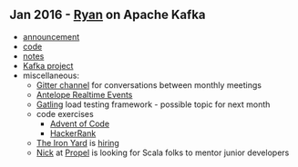 ## Jan 2016 - [Ryan](https://twitter.com/ryan_d_hartman) on Apache Kafka

* [announcement](http://www.meetup.com/IndyScala/events/227336997/)
* [code](https://github.com/ryandavidhartman/basic-kafka-example)
* [notes](http://ryan-david-hartman.blogspot.com/search?q=kafka+getting+started)
* [Kafka project](https://kafka.apache.org/)
* miscellaneous:
   * [Gitter channel](https://gitter.im/indyscala/chat) for conversations between monthly meetings
   * [Antelope Realtime Events](https://ifwe.github.io/antelope/)
   * [Gatling](http://gatling.io/) load testing framework - possible topic for next month
   * code exercises
      * [Advent of Code](http://adventofcode.com/)
      * [HackerRank](https://www.hackerrank.com/)
   * [The Iron Yard](http://blog.theironyard.com/category/indianapolis/) is [hiring](http://www.indyhackers.org/jobs/java-instructor-the-iron-yard)
   * [Nick](https://twitter.com/BirchStartups) at [Propel](http://propelteam.com/2015/12/the-launch-of-propel/) is looking for Scala folks to mentor junior developers
